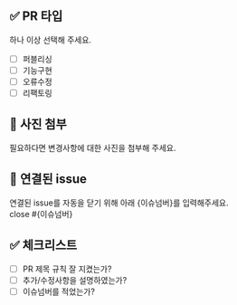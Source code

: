 ## ✅ PR 타입

하나 이상 선택해 주세요.

- [ ] 퍼블리싱
- [ ] 기능구현
- [ ] 오류수정
- [ ] 리팩토링<br>

## 📸 사진 첨부

필요하다면 변경사항에 대한 사진을 첨부해 주세요.

## 🔗 연결된 issue

연결된 issue를 자동을 닫기 위해 아래 {이슈넘버}를 입력해주세요.<br>
close #{이슈넘버}<br>

## ✅ 체크리스트

- [ ] PR 제목 규칙 잘 지켰는가?
- [ ] 추가/수정사항을 설명하였는가?
- [ ] 이슈넘버를 적었는가?<br>
